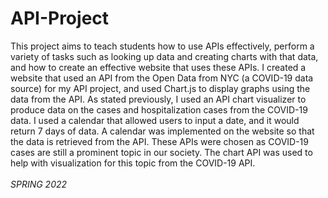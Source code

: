 # API-Project

This project aims to teach students how to use APIs effectively, perform a variety of tasks such as looking up data and creating charts with that data, and how to create an effective website that uses these APIs. I created a website that used an API from the Open Data from NYC (a COVID-19 data source) for my API project, and used Chart.js to display graphs using the data from the API. As stated previously, I used an API chart visualizer to produce data on the cases and hospitalization cases from the COVID-19 data. I used a calendar that allowed users to input a date, and it would return 7 days of data. A calendar was implemented on the website so that the data is retrieved from the API. These APIs were chosen as COVID-19 cases are still a prominent topic in our society. The chart API was used to help with visualization for this topic from the COVID-19 API. 
<br><br>
*SPRING 2022*
